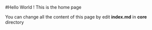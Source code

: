 #Hello World ! This is the home page


You can change all the content of this page by edit **index.md** in  **core** directory
